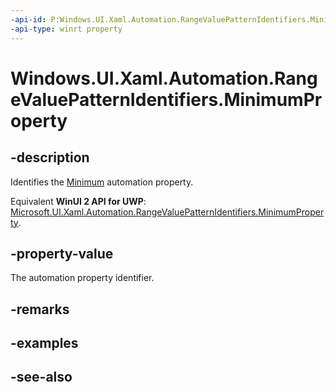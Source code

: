 ```yaml
---
-api-id: P:Windows.UI.Xaml.Automation.RangeValuePatternIdentifiers.MinimumProperty
-api-type: winrt property
---
```


<!-- Property syntax
public Windows.UI.Xaml.Automation.AutomationProperty MinimumProperty { get; }
-->

# Windows.UI.Xaml.Automation.RangeValuePatternIdentifiers.MinimumProperty

## -description
Identifies the [Minimum](../windows.ui.xaml.automation.provider/irangevalueprovider_minimum.md) automation property.

Equivalent **WinUI 2 API for UWP**: [Microsoft.UI.Xaml.Automation.RangeValuePatternIdentifiers.MinimumProperty](/windows/winui/api/microsoft.ui.xaml.automation.rangevaluepatternidentifiers.minimumproperty).

## -property-value
The automation property identifier.

## -remarks

## -examples

## -see-also
